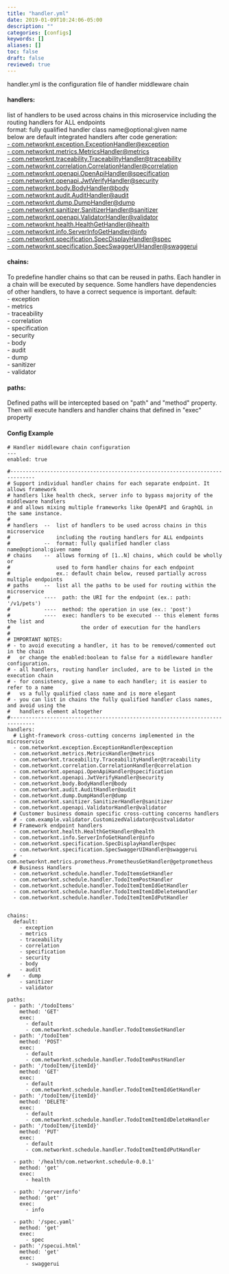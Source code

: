 ```yaml
---
title: "handler.yml"
date: 2019-01-09T10:24:06-05:00
description: ""
categories: [configs]
keywords: []
aliases: []
toc: false
draft: false
reviewed: true
---
```

 handler.yml is the configuration file of handler middleware chain
#### handlers:
 list of handlers to be used across chains in this microservice including the routing handlers for ALL endpoints  
 format: fully qualified handler class name@optional:given name  
 below are default integrated handlers after code generation:  
  [- com.networknt.exception.ExceptionHandler@exception](/concern/exception)    
  [- com.networknt.metrics.MetricsHandler@metrics](/concern/metrics)  
  [- com.networknt.traceability.TraceabilityHandler@traceability](/concern/traceability)  
  [- com.networknt.correlation.CorrelationHandler@correlation](/concern/correlation)  
  [- com.networknt.openapi.OpenApiHandler@specification](/style/light-rest-4j/openapi-meta/)  
  [- com.networknt.openapi.JwtVerifyHandler@security](/concern/security)  
  [- com.networknt.body.BodyHandler@body](/concern/body)  
  [- com.networknt.audit.AuditHandler@audit](/concern/audit)  
  [- com.networknt.dump.DumpHandler@dump](/concern/dump)  
  [- com.networknt.sanitizer.SanitizerHandler@sanitizer](/concern/sanitizer)  
  [- com.networknt.openapi.ValidatorHandler@validator](/concern/validator)  
  [- com.networknt.health.HealthGetHandler@health](/concern/health)  
  [- com.networknt.info.ServerInfoGetHandler@info](/concern/info)  
  [- com.networknt.specification.SpecDisplayHandler@spec](/style/light-rest-4j/openapi-display)  
  [- com.networknt.specification.SpecSwaggerUIHandler@swaggerui](/style/light-rest-4j/openapi-display)  
  
#### chains:
To predefine handler chains so that can be reused in paths. Each handler in a chain will be executed by sequence.
Some handlers have dependencies of other handlers, to have a correct sequence is important.
default:  
    - exception  
    - metrics  
    - traceability  
    - correlation  
    - specification  
    - security  
    - body  
    - audit  
    - dump   
    - sanitizer  
    - validator
    
#### paths:
Defined paths will be intercepted based on "path" and "method" property. Then will execute handlers and handler chains
that defined in "exec" property

#### Config Example
```
# Handler middleware chain configuration
---
enabled: true

#------------------------------------------------------------------------------
# Support individual handler chains for each separate endpoint. It allows framework
# handlers like health check, server info to bypass majority of the middleware handlers
# and allows mixing multiple frameworks like OpenAPI and GraphQL in the same instance.
#
# handlers  --  list of handlers to be used across chains in this microservice
#               including the routing handlers for ALL endpoints
#           --  format: fully qualified handler class name@optional:given name
# chains    --  allows forming of [1..N] chains, which could be wholly or
#               used to form handler chains for each endpoint
#               ex.: default chain below, reused partially across multiple endpoints
# paths     --  list all the paths to be used for routing within the microservice
#           ----  path: the URI for the endpoint (ex.: path: '/v1/pets')
#           ----  method: the operation in use (ex.: 'post')
#           ----  exec: handlers to be executed -- this element forms the list and
#                       the order of execution for the handlers
#
# IMPORTANT NOTES:
# - to avoid executing a handler, it has to be removed/commented out in the chain
#   or change the enabled:boolean to false for a middleware handler configuration.
# - all handlers, routing handler included, are to be listed in the execution chain
# - for consistency, give a name to each handler; it is easier to refer to a name
#   vs a fully qualified class name and is more elegant
# - you can list in chains the fully qualified handler class names, and avoid using the
#   handlers element altogether
#------------------------------------------------------------------------------
handlers:
  # Light-framework cross-cutting concerns implemented in the microservice
  - com.networknt.exception.ExceptionHandler@exception
  - com.networknt.metrics.MetricsHandler@metrics
  - com.networknt.traceability.TraceabilityHandler@traceability
  - com.networknt.correlation.CorrelationHandler@correlation
  - com.networknt.openapi.OpenApiHandler@specification
  - com.networknt.openapi.JwtVerifyHandler@security
  - com.networknt.body.BodyHandler@body
  - com.networknt.audit.AuditHandler@audit
  - com.networknt.dump.DumpHandler@dump
  - com.networknt.sanitizer.SanitizerHandler@sanitizer
  - com.networknt.openapi.ValidatorHandler@validator
  # Customer business domain specific cross-cutting concerns handlers
  # - com.example.validator.CustomizedValidator@custvalidator
  # Framework endpoint handlers
  - com.networknt.health.HealthGetHandler@health
  - com.networknt.info.ServerInfoGetHandler@info
  - com.networknt.specification.SpecDisplayHandler@spec
  - com.networknt.specification.SpecSwaggerUIHandler@swaggerui
  # - com.networknt.metrics.prometheus.PrometheusGetHandler@getprometheus
  # Business Handlers
  - com.networknt.schedule.handler.TodoItemsGetHandler
  - com.networknt.schedule.handler.TodoItemPostHandler
  - com.networknt.schedule.handler.TodoItemItemIdGetHandler
  - com.networknt.schedule.handler.TodoItemItemIdDeleteHandler
  - com.networknt.schedule.handler.TodoItemItemIdPutHandler


chains:
  default:
    - exception
    - metrics
    - traceability
    - correlation
    - specification
    - security
    - body
    - audit
#    - dump
    - sanitizer
    - validator

paths:
  - path: '/todoItems'
    method: 'GET'
    exec:
      - default
      - com.networknt.schedule.handler.TodoItemsGetHandler
  - path: '/todoItem'
    method: 'POST'
    exec:
      - default
      - com.networknt.schedule.handler.TodoItemPostHandler
  - path: '/todoItem/{itemId}'
    method: 'GET'
    exec:
      - default
      - com.networknt.schedule.handler.TodoItemItemIdGetHandler
  - path: '/todoItem/{itemId}'
    method: 'DELETE'
    exec:
      - default
      - com.networknt.schedule.handler.TodoItemItemIdDeleteHandler
  - path: '/todoItem/{itemId}'
    method: 'PUT'
    exec:
      - default
      - com.networknt.schedule.handler.TodoItemItemIdPutHandler

  - path: '/health/com.networknt.schedule-0.0.1'
    method: 'get'
    exec:
      - health

  - path: '/server/info'
    method: 'get'
    exec:
      - info

  - path: '/spec.yaml'
    method: 'get'
    exec:
      - spec
  - path: '/specui.html'
    method: 'get'
    exec:
      - swaggerui
```